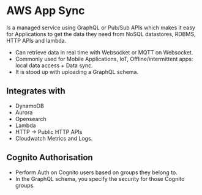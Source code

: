 # AWS App Sync

Is a managed service using GraphQL or Pub/Sub APIs which makes it easy for Applications to get the data they need from NoSQL datastores, RDBMS, HTTP APIs and lambda.

- Can retrieve data in real time with Websocket or MQTT on Websocket.
- Commonly used for Mobile Applications, IoT, Offline/intermittent apps: local data access + Data sync.
- It is stood up with uploading a GraphQL schema.

## Integrates with

- DynamoDB
- Aurora
- Opensearch
- Lambda
- HTTP -> Public HTTP APIs
- Cloudwatch Metrics and Logs.

## Cognito Authorisation

- Perform Auth on Cognito users based on groups they belong to.
- In the GraphQL schema, you specify the security for those Cognito groups.